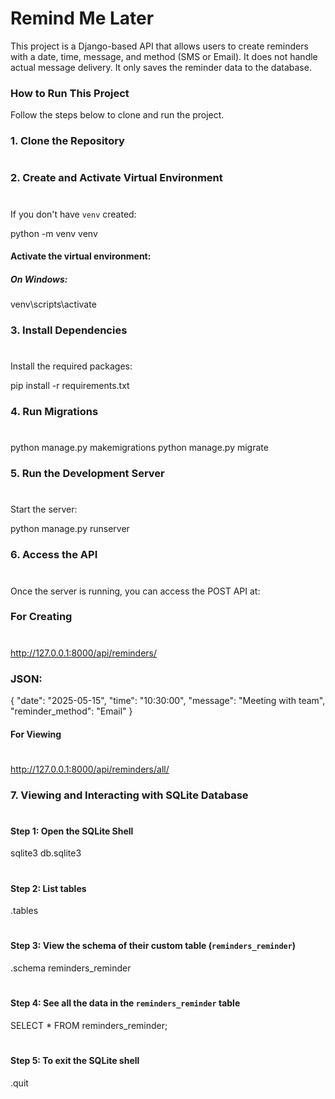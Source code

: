 # Remind Me Later

This project is a Django-based API that allows users to create reminders with a date, time, message, and method (SMS or Email). It does not handle actual message delivery. It only saves the reminder data to the database.


### How to Run This Project

Follow the steps below to clone and run the project.

### 1. Clone the Repository
#
### 2. Create and Activate Virtual Environment
#

If you don't have `venv` created:

python -m venv venv

#### Activate the virtual environment:
##### On Windows:
venv\scripts\activate

### 3. Install Dependencies
#
Install the required packages:

pip install -r requirements.txt

### 4. Run Migrations
#
python manage.py makemigrations
python manage.py migrate

### 5. Run the Development Server
#
Start the server:

python manage.py runserver

### 6. Access the API
#
Once the server is running, you can access the POST API at:

### For Creating
#
http://127.0.0.1:8000/api/reminders/

### JSON:
{
  "date": "2025-05-15",
  "time": "10:30:00",
  "message": "Meeting with team",
  "reminder_method": "Email"
}

#### For Viewing
#
http://127.0.0.1:8000/api/reminders/all/

### 7. Viewing and Interacting with SQLite Database
#
#### Step 1: Open the SQLite Shell
sqlite3 db.sqlite3
#
#### Step 2: List tables
.tables
#
#### Step 3: View the schema of their custom table (`reminders_reminder`)
.schema reminders_reminder
#
#### Step 4: See all the data in the `reminders_reminder` table
SELECT * FROM reminders_reminder;
#
#### Step 5: To exit the SQLite shell
.quit
#

